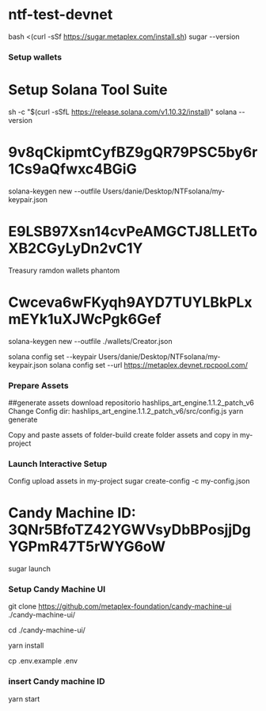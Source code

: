 # ntf-test-devnet

bash <(curl -sSf https://sugar.metaplex.com/install.sh)
sugar --version

### Setup wallets

# Setup Solana Tool Suite
sh -c "$(curl -sSfL https://release.solana.com/v1.10.32/install)"
solana --version

# 9v8qCkipmtCyfBZ9gQR79PSC5by6r1Cs9aQfwxc4BGiG
solana-keygen new --outfile Users/danie/Desktop/NTFsolana/my-keypair.json

# E9LSB97Xsn14cvPeAMGCTJ8LLEtToXB2CGyLyDn2vC1Y
Treasury ramdon wallets phantom

# Cwceva6wFKyqh9AYD7TUYLBkPLxmEYk1uXJWcPgk6Gef
solana-keygen new --outfile ./wallets/Creator.json

solana config set --keypair Users/danie/Desktop/NTFsolana/my-keypair.json
solana config set --url https://metaplex.devnet.rpcpool.com/

### Prepare Assets
##generate assets
download repositorio hashlips_art_engine.1.1.2_patch_v6
Change Config dir: hashlips_art_engine.1.1.2_patch_v6/src/config.js
yarn generate 

Copy and paste assets of folder-build 
create folder assets and copy in my-project

### Launch Interactive Setup

Config upload assets in my-project
sugar create-config -c my-config.json

# Candy Machine ID: 3QNr5BfoTZ42YGWVsyDbBPosjjDgYGPmR47T5rWYG6oW
sugar launch


### Setup Candy Machine UI

git clone https://github.com/metaplex-foundation/candy-machine-ui ./candy-machine-ui/

cd ./candy-machine-ui/

yarn install

cp .env.example .env

### insert Candy machine ID

yarn start
